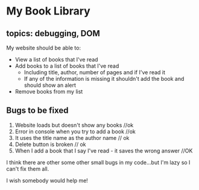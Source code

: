 # My Book Library

## topics: debugging, DOM

My website should be able to:

- View a list of books that I've read
- Add books to a list of books that I've read
  - Including title, author, number of pages and if I've read it
  - If any of the information is missing it shouldn't add the book and should show an alert
- Remove books from my list

## Bugs to be fixed

1. Website loads but doesn't show any books //ok
2. Error in console when you try to add a book //ok
3. It uses the title name as the author name // ok
4. Delete button is broken // ok
5. When I add a book that I say I've read - it saves the wrong answer //OK

I think there are other some other small bugs in my code...but I'm lazy so I can't fix them all.

I wish somebody would help me!

